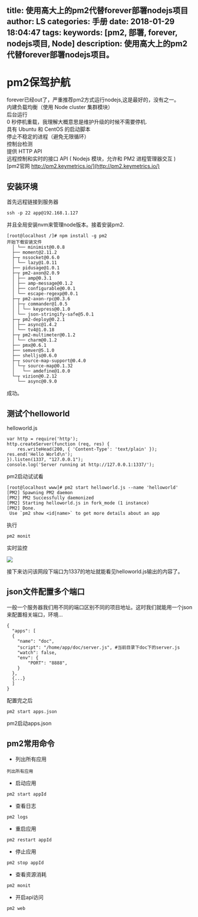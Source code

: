 title: 使用高大上的pm2代替forever部署nodejs项目
author: LS
categories: 手册
date: 2018-01-29 18:04:47
tags:
keywords: [pm2, 部署, forever, nodejs项目, Node]
description: 使用高大上的pm2代替forever部署nodejs项目。
---
pm2保驾护航
=========
forever已经out了，严重推荐pm2方式运行nodejs,这是最好的，没有之一。  
内建负载均衡（使用 Node cluster 集群模块）  
后台运行  
0 秒停机重载，我理解大概意思是维护升级的时候不需要停机.  
具有 Ubuntu 和 CentOS 的启动脚本  
停止不稳定的进程（避免无限循环）  
控制台检测  
提供 HTTP API  
远程控制和实时的接口 API ( Nodejs 模块，允许和 PM2 进程管理器交互 )  
[pm2官网 http://pm2.keymetrics.io/](http://pm2.keymetrics.io/)

## 安装环境

首先远程链接到服务器

```
ssh -p 22 app@192.168.1.127
```

并且全局安装nvm来管理node版本。接着安装pm2.

````
[root@localhost /]# npm install -g pm2
开始下载安装文件
  │ └── minimist@0.0.8 
  ├── moment@2.11.2 
  ├─┬ nssocket@0.6.0 
  │ └── lazy@1.0.11 
  ├── pidusage@1.0.1 
  ├─┬ pm2-axon@2.0.9 
  │ ├── amp@0.3.1 
  │ ├── amp-message@0.1.2 
  │ ├── configurable@0.0.1 
  │ └── escape-regexp@0.0.1 
  ├─┬ pm2-axon-rpc@0.3.6 
  │ ├─┬ commander@1.0.5 
  │ │ └── keypress@0.1.0 
  │ └── json-stringify-safe@5.0.1 
  ├─┬ pm2-deploy@0.2.1 
  │ ├── async@1.4.2 
  │ └── tv4@1.0.18 
  ├─┬ pm2-multimeter@0.1.2 
  │ └── charm@0.1.2 
  ├── pmx@0.6.1 
  ├── semver@5.1.0 
  ├── shelljs@0.6.0 
  ├─┬ source-map-support@0.4.0 
  │ └─┬ source-map@0.1.32 
  │   └── amdefine@1.0.0 
  └─┬ vizion@0.2.12 
    └── async@0.9.0 
````

成功。

## 测试个helloworld

helloworld.js

```
var http = require('http');
http.createServer(function (req, res) {
    res.writeHead(200, { 'Content-Type': 'text/plain' }); res.end('Hello World\n'); 
}).listen(1337, "127.0.0.1"); 
console.log('Server running at http://127.0.0.1:1337/');
```

pm2启动试试看

```
[root@localhost www]# pm2 start helloworld.js --name 'helloworld'
[PM2] Spawning PM2 daemon
[PM2] PM2 Successfully daemonized
[PM2] Starting helloworld.js in fork_mode (1 instance)
[PM2] Done.
 Use `pm2 show <id|name>` to get more details about an app
```

执行
```
pm2 monit
```
实时监控

![](http://osph37mc5.bkt.clouddn.com/0701.png)

接下来访问该网段下端口为1337的地址就能看见helloworld.js输出的内容了。

## json文件配置多个端口

一般一个服务器我们用不同的端口区别不同的项目地址。这时我们就能用一个json来配置相关端口，环境...

````
{
  "apps": [
  {
    "name": "doc",
    "script": "/home/app/doc/server.js", #当前目录下doc下的server.js
    "watch": false,
    "env": {
        "PORT": "8888",
    }
  },
  {...}
  ]
}
````

配置完之后
```
pm2 start apps.json
```
pm2启动apps.json

## pm2常用命令

* 列出所有应用
````
列出所有应用
````
* 启动应用
```
pm2 start appId
```
* 查看日志
```
pm2 logs 
```
* 重启应用
```
pm2 restart appId
```
* 停止应用
```
pm2 stop appId
```
* 查看资源消耗
```
pm2 monit
```
* 开启api访问
```
pm2 web
```